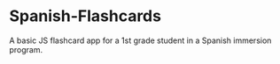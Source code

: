 # Spanish-Flashcards

A basic JS flashcard app for a 1st grade student in a Spanish immersion program.
